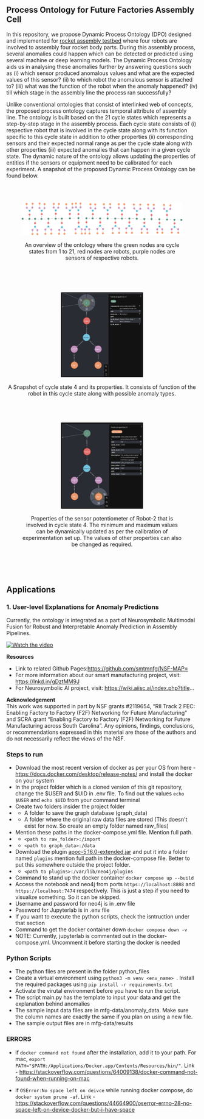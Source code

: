 ## Process Ontology for Future Factories Assembly Cell
In this repository, we propose Dynamic Process Ontology (DPO) designed and implemented for [rocket assembly testbed](https://arxiv.org/pdf/2401.15544) where four robots are involved to assembly four rocket body parts. During this assembly process, several anomalies could happen which can be detected or predicted using several machine or deep learning models. The Dynamic Process Ontology aids us in analysing these anomalies further by answering questions such as (i) which sensor produced anomalous values and what are the expected values of this sensor? (ii) to which robot the anomalous sensor is attached to? (iii) what was the function of the robot when the anomaly happened? (iv) till which stage in the assembly line the process ran successfully?

Unlike conventional ontologies that consist of interlinked web of concepts, the proposed process ontology captures temporal attribute of assembly line. The ontology is built based on the 21 cycle states which represents a step-by-step stage in the assembly process. Each cycle state consists of (i) respective robot that is involved in the cycle state along with its function specific to this cycle state in addition to other properties (ii) corresponding sensors and their expected normal range as per the cycle state along with other properties (iii) expected anomalies that can happen in a given cycle state. The dynamic nature of the ontology allows updating the properties of entities if the sensors or equipment need to be calibrated for each experiment. A snapshot of the proposed Dynamic Process Ontology can be found below.

<br>
<br>



<div style="text-align: center; margin-bottom: 20px;">
  <figure style='display: table'>
  <img src='Figures/ordered-ontology.png'>
  <p>
    An overview of the ontology where the green nodes are cycle states from 1 to 21, red nodes are robots, purple nodes are sensors of respective robots.
  </p>
</figure>
</div>

<br>
<br>

<div style="text-align: center; margin-bottom: 20px;">
  <figure style='display: table'>
    <img src="Figures/cycle_state.png" style="width: 50%; border: 2px solid #000;">
    <!-- <figcaption style='display: table-caption; caption-side: bottom;'>
    A</figcaption> -->
  </figure>
  <p>
   A Snapshot of cycle state 4 and its properties. It consists of function of the robot in this cycle state along with possible anomaly types.
   </p>
</div>

<br>
<br>

<div style="text-align: center; margin-bottom: 20px;">
  <figure style='display: table'>
    <img src="Figures/potentiometer.png" style="width: 50%; border: 2px solid #000;">
    <p>
    Properties of the sensor potentiometer of Robot-2 that is involved in cycle state 4. The minimum and maximum values can be dynamically updated as per the calibration of experimentation set up. The values of other properties can also be changed as required.
    </p>
  </figure>
</div>

<br>
<br>

## Applications
### 1. User-level Explanations for Anomaly Predictions
Currently, the ontology is integrated as a part of Neurosymbolic Multimodal Fusion for Robust and Interpretable Anomaly Prediction in Assembly Pipelines. 
<!-- 
<div align="center">
  <iframe width="560" height="315" src="https://www.youtube.com/watch?v=kg6zE9yCGlQ" frameborder="0" allow="accelerometer; autoplay; clipboard-write; encrypted-media; gyroscope; picture-in-picture" allowfullscreen></iframe>
</div> -->

[![Watch the video](https://img.youtube.com/vi/kg6zE9yCGlQ/maxresdefault.jpg)](https://www.youtube.com/watch?v=kg6zE9yCGlQ)



__Resources__
* Link to related Github Pages:https://github.com/smtmnfg/NSF-MAP=
* For more information about our smart manufacturing project, visit: https://lnkd.in/gDztMM9J
* For Neurosymbolic AI project, visit: https://wiki.aiisc.ai/index.php?title...

__Acknowledgement__ <br>
This work was supported in part by NSF grants #2119654, “RII Track 2 FEC: Enabling Factory to Factory (F2F) Networking for Future Manufacturing” and SCRA grant “Enabling Factory to Factory (F2F) Networking for Future Manufacturing across South Carolina”. Any opinions, findings, conclusions, or recommendations expressed in this material are those of the authors and do not necessarily reflect the views of the NSF.







### Steps to run
* Download the most recent version of docker as per your OS from here - https://docs.docker.com/desktop/release-notes/ and install the docker on your system
* In the project folder which is a cloned version of this git repository, change the $USER and $UID in .env file. To find out the values `echo $USER` and `echo $UID` from your command terminal
* Create two folders insider the project folder 
* * A folder to save the graph database (graph_data)
* * A folder where the original raw data files are stored (This doesn't exist for now. So create an empty folder named raw_files)
* Mention these paths in the docker-compose.yml file. Mention full path.
* * `<path to raw_folder>:/import`
* * `<path to graph_data>:/data`
* Download the plugin [apoc-5.16.0-extended.jar](https://drive.google.com/file/d/12iVJVKnC4H-dYCx_-vhaKJwk9zzpXWzy/view?usp=sharing) and put it into a folder named `plugins` mention full path in the docker-compose file. Better to put this somewhere outside the project folder. 
* * `<path to plugins>:/var/lib/neo4j/plugins`
* Command to stand up the docker container `docker compose up --build`
* Access the notebook and neo4j from ports `https://localhost:8888` and `https://localhost:7474` respectively. This is just a step if you need to visualize something. So it can be skipped.
* Username and password for neo4j is in .env file
* Password for Jupyterlab is in .env file
* If you want to execute the python scripts, check the isntruction under that section
* Command to get the docker container down `docker compose down -v`
* NOTE: Currently, jupyterlab is commented out in the docker-compose.yml. Uncomment it before starting the docker is needed


### Python Scripts
* The python files are present in the folder python_files
* Create a virtual environment using `python3 -m venv <env_name> `. Install the required packages using `pip install -r requirements.txt`
* Activate the virutal environment before you have to run the script.
* The script main.py has the template to input your data and get the explanation behind anomalies
* The sample input data files are in mfg-data/anomaly_data. Make sure the column names are exactly the same if you plan on using a new file.
* The sample output files are in mfg-data/results


### ERRORS
* if `docker command not found` after the installation, add it to your path. For mac, ` export PATH="$PATH:/Applications/Docker.app/Contents/Resources/bin/" `. Link - https://stackoverflow.com/questions/64009138/docker-command-not-found-when-running-on-mac 

* if `OSError:No space left on deivce` while running docker compose, do `docker system prune -af`. Link - https://stackoverflow.com/questions/44664900/oserror-errno-28-no-space-left-on-device-docker-but-i-have-space 